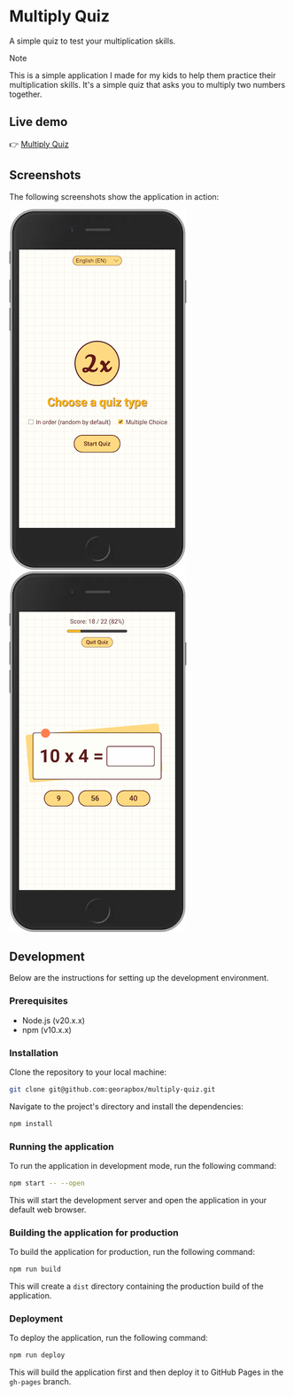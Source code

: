 # Multiply Quiz

A simple quiz to test your multiplication skills.

> [!NOTE]
> This is a simple application I made for my kids to help them practice their multiplication skills. It's a simple quiz that asks you to multiply two numbers together.

## Live demo

👉 [Multiply Quiz](https://georapbox.github.io/multiply-quiz/)

## Screenshots

The following screenshots show the application in action:

![Screenshot 1](screenshots/screenshot-1.png)
![Screenshot 2](screenshots/screenshot-2.png)

## Development

Below are the instructions for setting up the development environment.

### Prerequisites

- Node.js (v20.x.x)
- npm (v10.x.x)

### Installation

Clone the repository to your local machine:

```sh
git clone git@github.com:georapbox/multiply-quiz.git
```

Navigate to the project's directory and install the dependencies:

```sh
npm install
```

### Running the application

To run the application in development mode, run the following command:

```sh
npm start -- --open
```

This will start the development server and open the application in your default web browser.

### Building the application for production

To build the application for production, run the following command:

```sh
npm run build
```

This will create a `dist` directory containing the production build of the application.

### Deployment

To deploy the application, run the following command:

```sh
npm run deploy
```

This will build the application first and then deploy it to GitHub Pages in the `gh-pages` branch.
